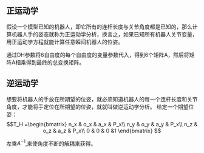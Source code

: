 ## 正运动学
假设一个模型已知的机器人，即它所有的连杆长度与关节角度都是已知的，那么计算机器人手的姿态就称为正运动学分析，换言之，如果已知所有机器人关节变量，用正运动学方程就能计算任意瞬间机器人的位姿。

通过DH参数将6自由度的每个自由度的变量参数代入，得到6个矩阵A，然后将矩阵A相乘得到最终的总变换矩阵。
## 逆运动学
想要将机器人的手放在所期望的位姿，就必须知道机器人的每一个连杆长度和关节角度，才能将手定位在所期望的位姿，就就叫做逆运动学分析。
给定一个期望位姿：
$$T_H =\begin{bmatrix}
n_x & o_x & a_x & P_x\\
n_y & o_y & a_y & P_x\\ 
n_z & o_z & a_z & P_x\\
0 & 0 & 0 &1
\end{bmatrix} $$

左乘$A^{-1}$,来使角度不断的解耦来获得。
